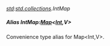 _[std](../../modules/std/std-module.md):[std.collections](../../modules/std/std-collections.md).IntMap<V>_
##### Alias IntMap<V>:[Map](../../modules/std/std-collections-map.md)<[Int](../../modules/wonkey/wonkey-types-int.md),V>
Convenience type alias for Map\<Int,V\>.
